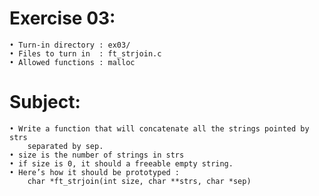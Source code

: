 # Exercise 03:
	• Turn-in directory : ex03/
	• Files to turn in  : ft_strjoin.c
	• Allowed functions : malloc
# Subject:
	• Write a function that will concatenate all the strings pointed by strs
		separated by sep.
	• size is the number of strings in strs
	• if size is 0, it should a freeable empty string.
	• Here’s how it should be prototyped :
		char *ft_strjoin(int size, char **strs, char *sep)
